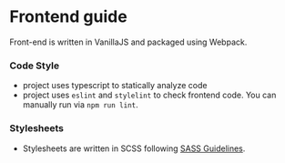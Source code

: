 # Frontend guide

Front-end is written in VanillaJS and packaged using Webpack. 

### Code Style

- project uses typescript to statically analyze code
- project uses `eslint` and `stylelint` to check frontend code. You can manually run via `npm run lint`.

### Stylesheets

- Stylesheets are written in SCSS following [SASS Guidelines](https://sass-guidelin.es/).
